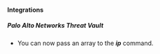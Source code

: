 #### Integrations
##### Palo Alto Networks Threat Vault
- You can now pass an array to the ***ip*** command.